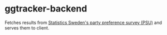 # ggtracker-backend
Fetches results from [Statistics Sweden's party preference survey (PSU)](https://www.scb.se/hitta-statistik/statistik-efter-amne/demokrati/partisympatier/partisympatiundersokningen-psu/) and serves them to client.